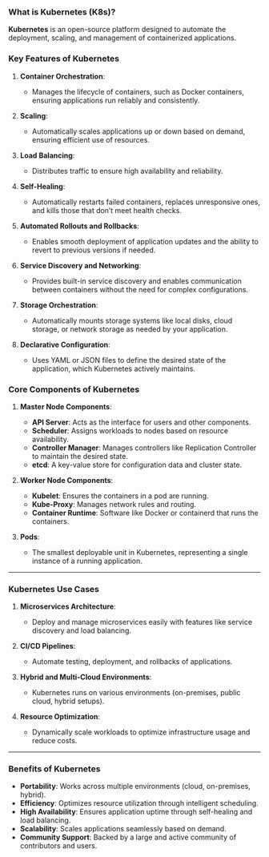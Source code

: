 ### What is Kubernetes (K8s)?

**Kubernetes** is an open-source platform designed to automate the deployment, scaling, and management of containerized applications.

### **Key Features of Kubernetes**
1. **Container Orchestration**:
   - Manages the lifecycle of containers, such as Docker containers, ensuring applications run reliably and consistently.
   
2. **Scaling**:
   - Automatically scales applications up or down based on demand, ensuring efficient use of resources.

3. **Load Balancing**:
   - Distributes traffic to ensure high availability and reliability.

4. **Self-Healing**:
   - Automatically restarts failed containers, replaces unresponsive ones, and kills those that don’t meet health checks.

5. **Automated Rollouts and Rollbacks**:
   - Enables smooth deployment of application updates and the ability to revert to previous versions if needed.

6. **Service Discovery and Networking**:
   - Provides built-in service discovery and enables communication between containers without the need for complex configurations.

7. **Storage Orchestration**:
   - Automatically mounts storage systems like local disks, cloud storage, or network storage as needed by your application.

8. **Declarative Configuration**:
   - Uses YAML or JSON files to define the desired state of the application, which Kubernetes actively maintains.

### **Core Components of Kubernetes**

1. **Master Node Components**:
   - **API Server**: Acts as the interface for users and other components.
   - **Scheduler**: Assigns workloads to nodes based on resource availability.
   - **Controller Manager**: Manages controllers like Replication Controller to maintain the desired state.
   - **etcd**: A key-value store for configuration data and cluster state.

2. **Worker Node Components**:
   - **Kubelet**: Ensures the containers in a pod are running.
   - **Kube-Proxy**: Manages network rules and routing.
   - **Container Runtime**: Software like Docker or containerd that runs the containers.

3. **Pods**:
   - The smallest deployable unit in Kubernetes, representing a single instance of a running application.

---

### **Kubernetes Use Cases**

1. **Microservices Architecture**:
   - Deploy and manage microservices easily with features like service discovery and load balancing.

2. **CI/CD Pipelines**:
   - Automate testing, deployment, and rollbacks of applications.

3. **Hybrid and Multi-Cloud Environments**:
   - Kubernetes runs on various environments (on-premises, public cloud, hybrid setups).

4. **Resource Optimization**:
   - Dynamically scale workloads to optimize infrastructure usage and reduce costs.

---

### **Benefits of Kubernetes**
- **Portability**: Works across multiple environments (cloud, on-premises, hybrid).
- **Efficiency**: Optimizes resource utilization through intelligent scheduling.
- **High Availability**: Ensures application uptime through self-healing and load balancing.
- **Scalability**: Scales applications seamlessly based on demand.
- **Community Support**: Backed by a large and active community of contributors and users.

